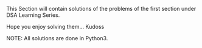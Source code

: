 This Section will contain solutions of the problems
of the first section under DSA Learning Series.

Hope you enjoy solving them... Kudoss

NOTE: All solutions are done in Python3.
